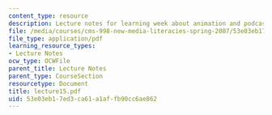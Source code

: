 ```yaml
---
content_type: resource
description: Lecture notes for learning week about animation and podcasting.
file: /media/courses/cms-998-new-media-literacies-spring-2007/53e03eb17ed3ca61a1affb90cc6ae862_lecture15.pdf
file_type: application/pdf
learning_resource_types:
- Lecture Notes
ocw_type: OCWFile
parent_title: Lecture Notes
parent_type: CourseSection
resourcetype: Document
title: lecture15.pdf
uid: 53e03eb1-7ed3-ca61-a1af-fb90cc6ae862
---
```

